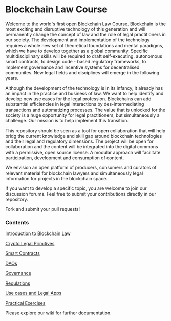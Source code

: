 
# Blockchain Law Course

Welcome to the world's first open Blockchain Law Course. Blockchain is the most exciting and disruptive technology of this generation and will permanently change the concept of law and the role of legal practitioners in our society. The development and implementation of the technology requires a whole new set of theoretical foundations and mental paradigms, which we have to develop together as a global community. Specific multidisciplinary skills will be required to draft self-executing, autonomous smart contracts, to design code - based regulatory frameworks, to implement governance and incentive systems for decentralised communites. New legal fields and disciplines will emerge in the following years.

Although the development of the technology is in its infancy, it already has an impact in the practice and business of law. We want to help identify and develop new use cases for the legal profession. Blockchains can add substantial efficiencies in legal interactions by des-intermediating transactions and automatizing processes. The value that is unlocked for the society is a huge opportunity for legal practitioners, but simultaneously a challenge. Our mission is to help implement this transition.

This repository should be seen as a tool for open collaboration that will help bridg the current knowledge and skill gap around blockchain technologies and their legal and regulatory dimensions. The project will be open for collaboration and the content will be integrated into the digital commons with a permissive, open source license. A modular approach will facilitate participation, development and consumption of content. 

We envision an open platform of producers, consumers and curators of relevant material for blockchain lawyers and simultaneously legal information for projects in the blockchain space. 

If you want to develop a specific topic, you are welcome to join our discussion forums. Feel free to submit your contributions directly in
our repository. 

Fork and submit your pull requests!


### Contents

[Introduction to Blockchain Law](https://github.com/blueswanacademy/blockchainlaw/blob/master/01_Introduction.md)

[Crypto Legal Primitives](https://github.com/blueswanacademy/blockchainlaw/blob/master/02_Crypto%20Legal%20Primitives.md)

[Smart Contracts](https://github.com/blueswanacademy/blockchainlaw/blob/master/03_Smart%20Contracts.md)

[DAOs](https://github.com/blueswanacademy/blockchainlaw/blob/master/04_DAOs.md)

[Governance](https://github.com/blueswanacademy/blockchainlaw/blob/master/05_Governance.md)

[Regulations](https://github.com/blueswanacademy/blockchainlaw/blob/master/06_Regulations.md)

[Use cases and Legal Apps](https://github.com/blueswanacademy/blockchainlaw/blob/master/07_use%20cases%20%26%20legal%20apps.md)

[Practical Exercises](https://github.com/blueswanacademy/blockchainlaw/blob/master/08_practical%20exercises.md)



Please explore our [wiki](https://github.com/blueswanacademy/blockchainlaw/wiki) for further documentation.












 

